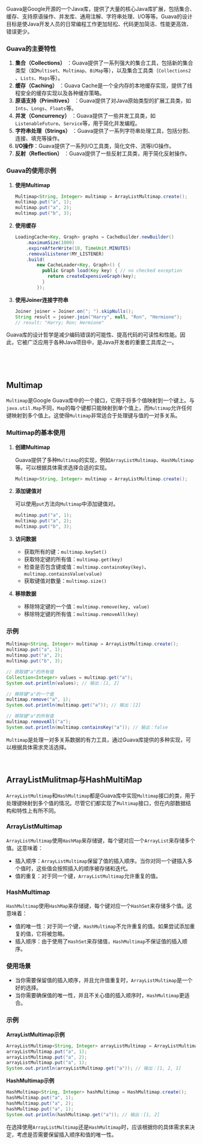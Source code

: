 Guava是Google开源的一个Java库，提供了大量的核心Java库扩展，包括集合、缓存、支持原语操作、并发库、通用注解、字符串处理、I/O等等。Guava的设计目标是使Java开发人员的日常编程工作更加轻松、代码更加简洁、性能更高效、错误更少。

### Guava的主要特性

1. **集合（Collections）** ：Guava提供了一系列强大的集合工具，包括新的集合类型（如`Multiset`​、`Multimap`​、`BiMap`​等），以及集合工具类（`Collections2`​、`Lists`​、`Maps`​等）。
2. **缓存（Caching）** ：Guava Cache是一个全内存的本地缓存实现，提供了线程安全的缓存实现以及各种缓存策略。
3. **原语支持（Primitives）** ：Guava提供了对Java原始类型的扩展工具类，如`Ints`​、`Longs`​、`Floats`​等。
4. **并发（Concurrency）** ：Guava提供了一些并发工具类，如`ListenableFuture`​、`Service`​等，用于简化并发编程。
5. **字符串处理（Strings）** ：Guava提供了一系列字符串处理工具，包括分割、连接、填充等操作。
6. **I/O操作**：Guava提供了一系列I/O工具类，简化文件、流等I/O操作。
7. **反射（Reflection）** ：Guava提供了一些反射工具类，用于简化反射操作。

### Guava的使用示例

1. **使用Multimap**

    ```java
    Multimap<String, Integer> multimap = ArrayListMultimap.create();
    multimap.put("a", 1);
    multimap.put("a", 2);
    multimap.put("b", 3);
    ```
2. **使用缓存**

    ```java
    LoadingCache<Key, Graph> graphs = CacheBuilder.newBuilder()
        .maximumSize(1000)
        .expireAfterWrite(10, TimeUnit.MINUTES)
        .removalListener(MY_LISTENER)
        .build(
            new CacheLoader<Key, Graph>() {
              public Graph load(Key key) { // no checked exception
                return createExpensiveGraph(key);
              }
            });
    ```
3. **使用Joiner连接字符串**

    ```java
    Joiner joiner = Joiner.on("; ").skipNulls();
    String result = joiner.join("Harry", null, "Ron", "Hermione");
    // result: "Harry; Ron; Hermione"
    ```

Guava库的设计哲学是减少编码错误的可能性、提高代码的可读性和性能。因此，它被广泛应用于各种Java项目中，是Java开发者的重要工具库之一。

‍

‍

## Multimap

​`Multimap`​是Google Guava库中的一个接口，它用于将多个值映射到一个键上。与`java.util.Map`​不同，`Map`​的每个键都只能映射到单个值上，而`Multimap`​允许任何键映射到多个值上。这使得`Multimap`​非常适合于处理键与值的一对多关系。

### Multimap的基本使用

1. **创建Multimap**

    Guava提供了多种`Multimap`​的实现，例如`ArrayListMultimap`​、`HashMultimap`​等。可以根据具体需求选择合适的实现。

    ```java
    Multimap<String, Integer> multimap = ArrayListMultimap.create();
    ```
2. **添加键值对**

    可以使用`put`​方法向`Multimap`​中添加键值对。

    ```java
    multimap.put("a", 1);
    multimap.put("a", 2);
    multimap.put("b", 3);
    ```
3. **访问数据**

    * 获取所有的键：`multimap.keySet()`​
    * 获取特定键的所有值：`multimap.get(key)`​
    * 检查是否包含键或值：`multimap.containsKey(key)`​、`multimap.containsValue(value)`​
    * 获取键值对数量：`multimap.size()`​
4. **移除数据**

    * 移除特定键的一个值：`multimap.remove(key, value)`​
    * 移除特定键的所有值：`multimap.removeAll(key)`​

### 示例

```java
Multimap<String, Integer> multimap = ArrayListMultimap.create();
multimap.put("a", 1);
multimap.put("a", 2);
multimap.put("b", 3);

// 获取键"a"的所有值
Collection<Integer> values = multimap.get("a");
System.out.println(values); // 输出：[1, 2]

// 移除键"a"的一个值
multimap.remove("a", 1);
System.out.println(multimap.get("a")); // 输出：[2]

// 移除键"a"的所有值
multimap.removeAll("a");
System.out.println(multimap.containsKey("a")); // 输出：false
```

​`Multimap`​是处理一对多关系数据的有力工具，通过Guava库提供的多种实现，可以根据具体需求灵活选择。

‍

## ArrayListMulitmap与HashMultiMap

​`ArrayListMultimap`​和`HashMultimap`​都是Guava库中实现`Multimap`​接口的类，用于处理键映射到多个值的情况。尽管它们都实现了`Multimap`​接口，但在内部数据结构和特性上有所不同。

### ArrayListMultimap

​`ArrayListMultimap`​使用`HashMap`​来存储键，每个键对应一个`ArrayList`​来存储多个值。这意味着：

* 插入顺序：`ArrayListMultimap`​保留了值的插入顺序。当你对同一个键插入多个值时，这些值会按照插入的顺序被存储和迭代。
* 值的重复：对于同一个键，`ArrayListMultimap`​允许重复的值。

### HashMultimap

​`HashMultimap`​使用`HashMap`​来存储键，每个键对应一个`HashSet`​来存储多个值。这意味着：

* 值的唯一性：对于同一个键，`HashMultimap`​不允许重复的值。如果尝试添加重复的值，它将被忽略。
* 插入顺序：由于使用了`HashSet`​来存储值，`HashMultimap`​不保证值的插入顺序。

### 使用场景

* 当你需要保留值的插入顺序，并且允许值重复时，`ArrayListMultimap`​是一个好的选择。
* 当你需要确保值的唯一性，并且不关心值的插入顺序时，`HashMultimap`​更适合。

### 示例

**ArrayListMultimap示例**

```java
ArrayListMultimap<String, Integer> arrayListMultimap = ArrayListMultimap.create();
arrayListMultimap.put("a", 1);
arrayListMultimap.put("a", 2);
arrayListMultimap.put("a", 1);
System.out.println(arrayListMultimap.get("a")); // 输出：[1, 2, 1]
```

**HashMultimap示例**

```java
HashMultimap<String, Integer> hashMultimap = HashMultimap.create();
hashMultimap.put("a", 1);
hashMultimap.put("a", 2);
hashMultimap.put("a", 1);
System.out.println(hashMultimap.get("a")); // 输出：[1, 2]
```

在选择使用`ArrayListMultimap`​还是`HashMultimap`​时，应该根据你的具体需求来决定，考虑是否需要保留插入顺序和值的唯一性。

‍
